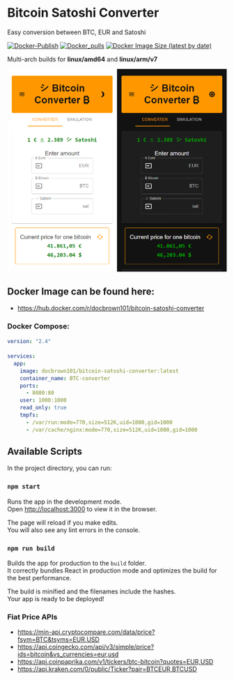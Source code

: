 # Bitcoin Satoshi Converter

Easy conversion between BTC, EUR and Satoshi

[![Docker-Publish](https://github.com/DocBrown101/Bitcoin-Satoshi-Converter/actions/workflows/docker-publish.yml/badge.svg)](https://github.com/DocBrown101/Bitcoin-Satoshi-Converter/actions/workflows/docker-publish.yml)
[![Docker_pulls](https://img.shields.io/docker/pulls/docbrown101/bitcoin-satoshi-converter)](https://hub.docker.com/r/docbrown101/bitcoin-satoshi-converter)
[![Docker Image Size (latest by date)](https://img.shields.io/docker/image-size/docbrown101/bitcoin-satoshi-converter)](https://hub.docker.com/r/docbrown101/bitcoin-satoshi-converter)

Multi-arch builds for **linux/amd64** and **linux/arm/v7**

![Preview](https://github.com/DocBrown101/Bitcoin-Satoshi-Converter/blob/main/light_dark.png)

## Docker Image can be found here:

- https://hub.docker.com/r/docbrown101/bitcoin-satoshi-converter

### Docker Compose:

```yaml
version: "2.4"

services:
  app:
    image: docbrown101/bitcoin-satoshi-converter:latest
    container_name: BTC-converter
    ports:
      - 8080:80
    user: 1000:1000
    read_only: true
    tmpfs:
      - /var/run:mode=770,size=512K,uid=1000,gid=1000
      - /var/cache/nginx:mode=770,size=512K,uid=1000,gid=1000
```

## Available Scripts

In the project directory, you can run:

### `npm start`

Runs the app in the development mode.\
Open [http://localhost:3000](http://localhost:3000) to view it in the browser.

The page will reload if you make edits.\
You will also see any lint errors in the console.

### `npm run build`

Builds the app for production to the `build` folder.\
It correctly bundles React in production mode and optimizes the build for the best performance.

The build is minified and the filenames include the hashes.\
Your app is ready to be deployed!

### Fiat Price APIs

- https://min-api.cryptocompare.com/data/price?fsym=BTC&tsyms=EUR,USD
- https://api.coingecko.com/api/v3/simple/price?ids=bitcoin&vs_currencies=eur,usd
- https://api.coinpaprika.com/v1/tickers/btc-bitcoin?quotes=EUR,USD
- https://api.kraken.com/0/public/Ticker?pair=BTCEUR,BTCUSD
